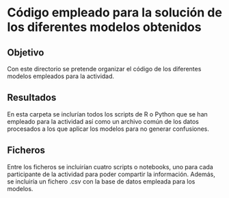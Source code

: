 # Código empleado para la solución de los diferentes modelos obtenidos

## Objetivo

Con este directorio se pretende organizar el código de los diferentes modelos empleados para la actividad.

## Resultados

En esta carpeta se inclurían todos los scripts de R o Python que se han empleado para la actividad así como un archivo común de los datos procesados a los que aplicar los modelos para no generar confusiones.

## Ficheros

Entre los ficheros se incluirían cuatro scripts o notebooks, uno para cada participante de la actividad para poder compartir la información. Además, se incluiría un fichero .csv con la base de datos empleada para los modelos.
